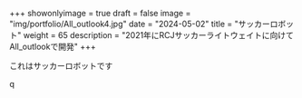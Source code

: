 
+++ 
showonlyimage = true 
draft = false 
image = "img/portfolio/All_outlook4.jpg" 
date = "2024-05-02" 
title = "サッカーロボット"
weight = 65
description = "2021年にRCJサッカーライトウェイトに向けてAll_outlookで開発"
+++

これはサッカーロボットです

q